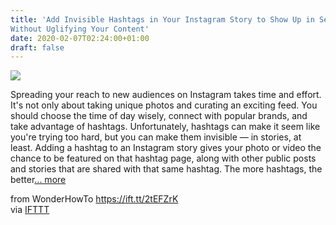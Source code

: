 ```yaml
---
title: 'Add Invisible Hashtags in Your Instagram Story to Show Up in Search
Without Uglifying Your Content'
date: 2020-02-07T02:24:00+01:00
draft: false
---
```


[![](https://img.wonderhowto.com/img/15/21/63716338288035/0/add-invisible-hashtags-your-instagram-story-show-up-search-without-uglifying-your-content.1280x600.jpg)](https://smartphones.gadgethacks.com/how-to/add-invisible-hashtags-your-instagram-story-show-up-search-without-uglifying-your-content-0236788/)

Spreading your reach to new audiences on Instagram takes time and effort. It's not only about taking unique photos and curating an exciting feed. You should choose the time of day wisely, connect with popular brands, and take advantage of hashtags. Unfortunately, hashtags can make it seem like you're trying too hard, but you can make them invisible — in stories, at least. Adding a hashtag to an Instagram story gives your photo or video the chance to be featured on that hashtag page, along with other public posts and stories that are shared with that same hashtag. The more hashtags, the better[... more](https://smartphones.gadgethacks.com/how-to/add-invisible-hashtags-your-instagram-story-show-up-search-without-uglifying-your-content-0236788/)

  
  
from WonderHowTo https://ift.tt/2tEFZrK  
via [IFTTT](https://ifttt.com/?ref=da&site=blogger)